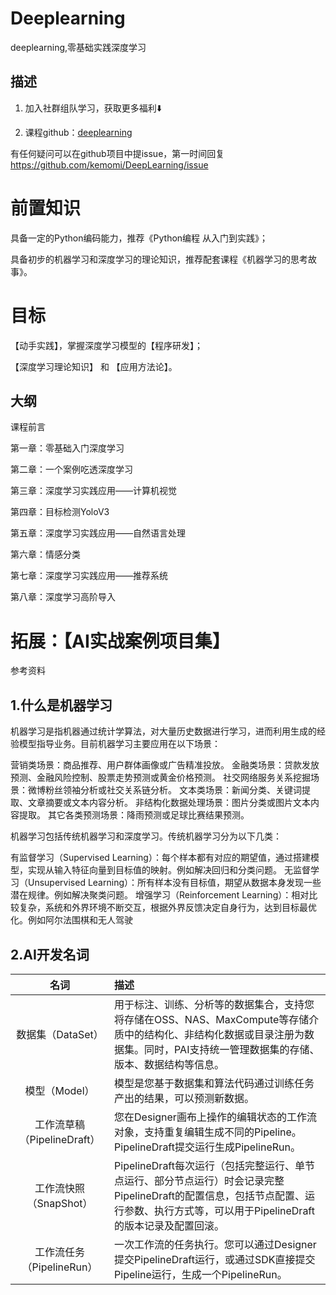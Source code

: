# Deeplearning
deeplearning,零基础实践深度学习

## 描述


1. 加入社群组队学习，获取更多福利⬇️


2. 课程github：[deeplearning](https://github.com/kemomi/Deeplearning)

有任何疑问可以在github项目中提issue，第一时间回复
https://github.com/kemomi/DeepLearning/issue






# 前置知识

具备一定的Python编码能力，推荐《Python编程 从入门到实践》；

具备初步的机器学习和深度学习的理论知识，推荐配套课程《机器学习的思考故事》。

# 目标

【动手实践】，掌握深度学习模型的【程序研发】；

【深度学习理论知识】 和 【应用方法论】。

## 大纲


课程前言


第一章：零基础入门深度学习



第二章：一个案例吃透深度学习



第三章：深度学习实践应用——计算机视觉



第四章：目标检测YoloV3



第五章：深度学习实践应用——自然语言处理



第六章：情感分类



第七章：深度学习实践应用——推荐系统



第八章：深度学习高阶导入


# 拓展：【AI实战案例项目集】
参考资料


## 1.什么是机器学习

机器学习是指机器通过统计学算法，对大量历史数据进行学习，进而利用生成的经验模型指导业务。目前机器学习主要应用在以下场景：

营销类场景：商品推荐、用户群体画像或广告精准投放。
金融类场景：贷款发放预测、金融风险控制、股票走势预测或黄金价格预测。
社交网络服务关系挖掘场景：微博粉丝领袖分析或社交关系链分析。
文本类场景：新闻分类、关键词提取、文章摘要或文本内容分析。
非结构化数据处理场景：图片分类或图片文本内容提取。
其它各类预测场景：降雨预测或足球比赛结果预测。

机器学习包括传统机器学习和深度学习。传统机器学习分为以下几类：

有监督学习（Supervised Learning）：每个样本都有对应的期望值，通过搭建模型，实现从输入特征向量到目标值的映射。例如解决回归和分类问题。
无监督学习（Unsupervised Learning）：所有样本没有目标值，期望从数据本身发现一些潜在规律。例如解决聚类问题。
增强学习（Reinforcement Learning）：相对比较复杂，系统和外界环境不断交互，根据外界反馈决定自身行为，达到目标最优化。例如阿尔法围棋和无人驾驶

## 2.AI开发名词

|  名词   | 描述  |
|  :----:  | :----  |
| 数据集（DataSet）  | 用于标注、训练、分析等的数据集合，支持您将存储在OSS、NAS、MaxCompute等存储介质中的结构化、非结构化数据或目录注册为数据集。同时，PAI支持统一管理数据集的存储、版本、数据结构等信息。 |
|   模型（Model）| 模型是您基于数据集和算法代码通过训练任务产出的结果，可以预测新数据。 |
| 工作流草稿（PipelineDraft）  | 您在Designer画布上操作的编辑状态的工作流对象，支持重复编辑生成不同的Pipeline。PipelineDraft提交运行生成PipelineRun。 |
| 工作流快照（SnapShot）  | PipelineDraft每次运行（包括完整运行、单节点运行、部分节点运行）时会记录完整PipelineDraft的配置信息，包括节点配置、运行参数、执行方式等，可以用于PipelineDraft的版本记录及配置回滚。 |
|  工作流任务（PipelineRun） | 一次工作流的任务执行。您可以通过Designer提交PipelineDraft运行，或通过SDK直接提交Pipeline运行，生成一个PipelineRun。 |



